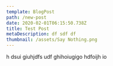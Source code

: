 ```yaml
---
template: BlogPost
path: /new-post
date: 2020-02-01T06:15:50.738Z
title: Test Post
metaDescription: df sdf df
thumbnail: /assets/Say Nothing.png
---
```

h dsui giuhjdfs udf ghihoiugigo hdfoijh io
